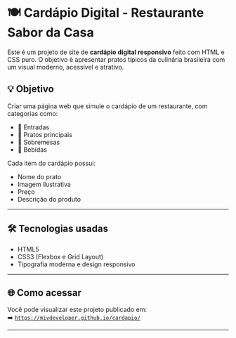 # 🍽️ Cardápio Digital - Restaurante Sabor da Casa

Este é um projeto de site de **cardápio digital responsivo** feito com HTML e CSS puro. O objetivo é apresentar pratos típicos da culinária brasileira com um visual moderno, acessível e atrativo.

## 💡 Objetivo

Criar uma página web que simule o cardápio de um restaurante, com categorias como:
- 🥗 Entradas
- 🍛 Pratos principais
- 🍰 Sobremesas
- 🥤 Bebidas

Cada item do cardápio possui:
- Nome do prato
- Imagem ilustrativa
- Preço
- Descrição do produto

---

## 🛠️ Tecnologias usadas

- HTML5
- CSS3 (Flexbox e Grid Layout)
- Tipografia moderna e design responsivo

---

## 🌐 Como acessar

Você pode visualizar este projeto publicado em:  
➡️ [`https://mivdeveloper.github.io/cardapio/`](mivdeveloper.github.io/cardapio/)

---

